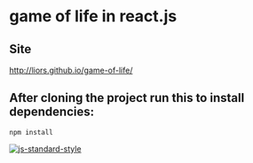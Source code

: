 
# game of life in react.js

## Site
http://liors.github.io/game-of-life/

## After cloning the project run this to install dependencies:
```
npm install
```

[![js-standard-style](https://cdn.rawgit.com/feross/standard/master/badge.svg)](https://github.com/feross/standard)